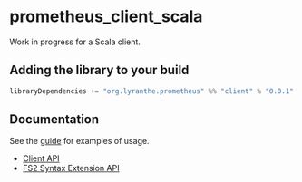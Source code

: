 # prometheus_client_scala

Work in progress for a Scala client.

## Adding the library to your build

```scala
libraryDependencies += "org.lyranthe.prometheus" %% "client" % "0.0.1"
```

## Documentation

See the [guide](doc/Guide.md) for examples of usage.

 - [Client API](https://oss.sonatype.org/service/local/repositories/releases/archive/org/lyranthe/prometheus/client_2.11/0.0.1/client_2.11-0.0.1-javadoc.jar/!/index.html#org.lyranthe.prometheus.client.package)
 - [FS2 Syntax Extension API](https://oss.sonatype.org/service/local/repositories/releases/archive/org/lyranthe/prometheus/fs2_2.11/0.0.1/fs2_2.11-0.0.1-javadoc.jar/!/index.html#org.lyranthe.prometheus.client.fs2_syntax$$EffectExtraSyntax)
